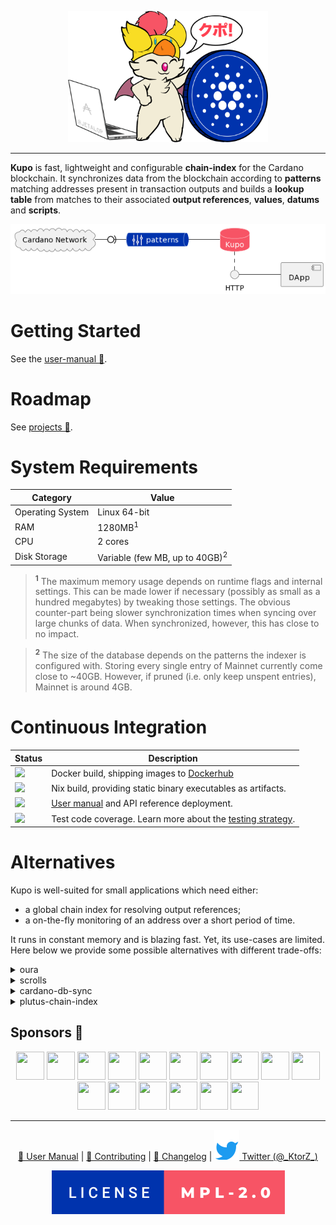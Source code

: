 <p align="center">
  <img src="./docs/kupo.png" height=210 width=320 />
</p>

<hr/>

**Kupo** is fast, lightweight and configurable **chain-index** for the Cardano blockchain. It synchronizes data from the blockchain according to **patterns** matching addresses present in transaction outputs and builds a **lookup table** from matches to their associated **output references**, **values**, **datums** and **scripts**. 

<p align="center">
  <img src="./docs/architecture-diagram.png" />
</p>

# Getting Started

See the [user-manual 📖](https://cardanosolutions.github.io/kupo).

# Roadmap 

See [projects 🎯](https://github.com/CardanoSolutions/kupo/projects?type=classic).

# System Requirements

| Category         | Value                                     |
| ---              | ---                                       |
| Operating System | Linux 64-bit                              |
| RAM              | 1280MB<sup>1</sup>                        |
| CPU              | 2 cores                                   |
| Disk Storage     | Variable (few MB, up to 40GB)<sup>2</sup> |

> <sup><strong>1</strong></sup> The maximum memory usage depends on runtime flags and internal settings. This can be made lower if necessary (possibly as small as a hundred megabytes) by tweaking those settings. The obvious counter-part being slower synchronization times when syncing over large chunks of data. When synchronized, however, this has close to no impact. 

> <sup><strong>2</strong></sup> The size of the database depends on the patterns the indexer is configured with. Storing every single entry of Mainnet currently come close to ~40GB. However, if pruned (i.e. only keep unspent entries), Mainnet is around 4GB.
> 

# Continuous Integration

| Status | Description | 
| --- | --- | 
| <a href="https://github.com/CardanoSolutions/kupo/actions/workflows/docker.yaml"><img src="https://img.shields.io/github/workflow/status/cardanosolutions/kupo/Docker?style=for-the-badge&label=&logo=Docker&logoColor=000000&color=f9dd24" /></a> | Docker build, shipping images to [Dockerhub](https://hub.docker.com/r/cardanosolutions/kupo) |
| <a href="https://github.com/CardanoSolutions/kupo/actions/workflows/nix.yaml"><img src="https://img.shields.io/github/workflow/status/cardanosolutions/kupo/Nix?style=for-the-badge&label=&logo=NixOS&logoColor=000000&color=f9dd24" /></a> | Nix build, providing static binary executables as artifacts. | 
| <a href="https://github.com/CardanoSolutions/kupo/actions/workflows/pages/pages-build-deployment"><img src="https://img.shields.io/github/deployments/cardanosolutions/kupo/github-pages?style=for-the-badge&label=&logo=readthedocs&logoColor=000000&color=f9dd24"></a> | [User manual][] and API reference deployment. |
| <img src="https://img.shields.io/static/v1?style=for-the-badge&label=&message=90%&logo=codecov&logoColor=000000&color=f9dd24"> | Test code coverage. Learn more about the [testing strategy][]. |

# Alternatives

Kupo is well-suited for small applications which need either: 

- a global chain index for resolving output references;
- a on-the-fly monitoring of an address over a short period of time.

It runs in constant memory and is blazing fast. Yet, its use-cases are limited. Here below we provide some possible alternatives with different trade-offs:

<details>
  <summary>oura</summary>

Key difference(s): Oura in itself does not provide any chain-indexing, but it supports pluggable sinks where filtered data from the Cardano blockchain can be dumped into (e.g. Elastic Search or Kafka). It also supports a wider variety of events. All-in-all, a good fit for more elaborate solutions.

<p align="right">
  <a href="https://github.com/txpipe/oura/#readme">Learn more</a>
  </p>
</details>

<details>
  <summary>scrolls</summary>

Key differences(s): Scrolls provides (at this stage) only an in-memory storage via Redis. This means that it's not possible to index the entire chain without resorting to large memory requirements. It also synchronizes blocks from the chain using the node-to-node protocol which means that it can do so on any remote node relay, but it is also slower (because a more defensive protocol) than the node-to-client protocol upon which Kupo relies. 

<p align="right">
  <a href="https://github.com/txpipe/scrolls">Learn more</a>
  </p>
</details>


<details>
  <summary>cardano-db-sync</summary>

Key difference(s): cardano-db-sync synchronizes ALL data from the Cardano blockchain, whereas Kupo focuses only on transaction outputs. This comes with obvious trade-offs in both on-disk storage but also runtime requirements. 

<p align="right">
  <a href="https://github.com/input-output-hk/cardano-db-sync#cardano-db-sync">Learn more</a>
</p>
</details>

<details>
  <summary>plutus-chain-index</summary>

Key differences(s): the plutus-chain-index is the native component behind the PAB (Plutus Application Backend). It is however intended to be user-facing and as such, does not provide a friendly user experience for uses outside of the PAB's internals.

<p align="right">
  <a href="https://github.com/input-output-hk/plutus-apps/tree/main/plutus-chain-index-core#plutus-chain-index">Learn more</a>
</p>
</details>

## Sponsors 💖 

<p align="center">
  <a href="https://rraayy.com/"><img src="https://avatars.githubusercontent.com/u/65092852?s=45&v=4" width=45 height=45 /></a>
  <a href="https://sundaeswap.finance/"><img src="https://avatars.githubusercontent.com/u/83610786?s=45&v=4" width=45 height=45 /></a>
  <a href="https://github.com/savaki"><img src="https://avatars.githubusercontent.com/u/108710?s=45&v=4" width=45 height=45 /></a>
  <a href="https://blockfrost.io/"><img src="https://avatars.githubusercontent.com/u/70073210?s=45&v=4" width=45 height=45 /></a>
  <a href="https://jpeg.store/"><img src="https://avatars.githubusercontent.com/u/98781883?s=200&v=4" width=45 height=45 /></a>
  <a href="https://github.com/jacoblambda"><img src="https://avatars.githubusercontent.com/u/9424043?s=45&v=4" width=45 height=45 /></a>
  <a href="https://github.com/minswap"><img src="https://avatars.githubusercontent.com/u/80548193?s=45&v=4" width=45 height=45 /></a>
  <a href="https://github.com/Quantumplation"><img src="https://avatars.githubusercontent.com/u/49870?v=4" width=45 height=45 /></a>
  <a href="https://github.com/codybutz"><img src="https://avatars.githubusercontent.com/u/3670430?s=45&v=4" width=45 height=45 /></a>
  <a href="https://github.com/scarmuega"><img src="https://avatars.githubusercontent.com/u/653886?s=45&v=4" width=45 height=45 /></a>
  <a href="https://github.com/mrbrinker"><img src="https://avatars.githubusercontent.com/u/41247403?s=45&v=4" width=45 height=45 /></a>
  <a href="https://github.com/sacrelege"><img src="https://avatars.githubusercontent.com/u/7289595?v=4" width=45 height=45 /></a>
  <a href="https://ccvault.io/"><img src="https://avatars.githubusercontent.com/u/86010408?s=45&v=4" width=45 height=45 /></a>
  <a href="https://github.com/artemwright"><img src="https://avatars.githubusercontent.com/u/83517471?s=45&v=4" width=45 height=45 /></a>
  <a href="https://github.com/kayandra"><img src="https://avatars.githubusercontent.com/u/5002506?s=45&v=4" width=45 height=45 /></a>
  <a href="https://github.com/tapiocapool"><img src="https://avatars.githubusercontent.com/u/80033713?s=45&v=4" width=45 height=45 /></a>
</p>

---

<p align="center">
  <a href="https://cardanosolutions.github.io/kupo">📖 User Manual</a>
  |
  <a href="CONTRIBUTING.md"> 📐 Contributing</a>
  |
  <a href="CHANGELOG.md"> 💾 Changelog</a>
  |
  <a href="https://twitter.com/_KtorZ_"><img src=".github/twitter.svg" alt="Twitter"> Twitter (@_KtorZ_)</a>
</p>

<p align="center"><a href="https://github.com/cardanosolutions/kupo/blob/master/LICENSE"><img src=".github/license.svg" alt="license=MPL-2.0" /></a></p>

[testing strategy]: https://github.com/CardanoSolutions/kupo/tree/master/test#testing-strategy
[user manual]: https://cardanosolutions.github.io/kupo
